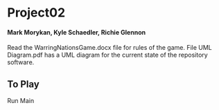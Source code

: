 # Project02
#### Mark Morykan, Kyle Schaedler, Richie Glennon

Read the WarringNationsGame.docx file for rules of the game.
File UML Diagram.pdf has a UML diagram for the current state of the repository software.

## To Play

Run Main

